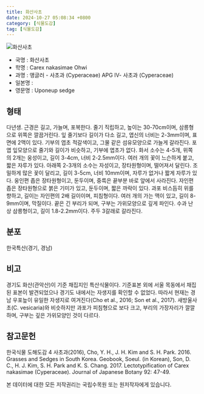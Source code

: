 ```yaml
---
title: 화산사초
date: 2024-10-27 05:08:34 +0800
category: [식물도감]
tag: [식물도감]
---
```




![화산사초](/fileUpload/plants/basic/illustration/9861_illustration_th2.jpg)
- 국명 : 화산사초
- 학명 : Carex nakasimae Ohwi
- 과명 : 앵글러 - 사초과 (Cyperaceae) APG Ⅳ- 사초과 (Cyperaceae)
- 일본명 : 
- 영문명 : Uponeup sedge


## 형태
다년생. 근경은 길고, 가늘며, 포복한다. 줄기 직립하고, 높이는 30-70cm이며, 삼릉형으로 위쪽은 깔끔거린다. 잎 줄기보다 길이가 다소 길고, 엽신의 너비는 2-3mm이며, 표면에 2맥이 있다. 기부의 엽초 적갈색이고, 그물 같은 섬유모양으로 가늘게 갈라진다. 포엽 잎모양으로 줄기와 길이가 비슷하고, 기부에 엽초가 없다. 화서 소수는 4-5개, 위쪽의 2개는 웅성이고, 길이 3-4cm, 너비 2-2.5mm이다. 여러 개의 꽃이 느슨하게 붙고, 짧은 자루가 있다. 아래쪽 2-3개의 소수는 자성이고, 장타원형이며, 떨어져서 달린다. 조밀하게 많은 꽃이 달리고, 길이 3-5cm, 너비 10mm이며, 자루가 없거나 짧게 자루가 있다. 웅인편 좁은 장타원형이고, 둔두이며, 중륵은 끝부분 바로 앞에서 사라진다. 자인편 좁은 장타원형으로 붉은 기미가 있고, 둔두이며, 짧은 까락이 있다. 과포 비스듬히 위를 향하고, 길이는 자인편의 2배 길이이며, 피침형이다. 여러 개의 가는 맥이 있고, 길이 8-9mm이며, 막질이다. 끝은 긴 부리가 되며, 구부는 가위모양으로 깊게 파인다. 수과 난상 삼릉형이고, 길이 1.8-2.2mm이다. 주두 3갈래로 갈라진다.
## 분포
한국특산(경기, 경남)
## 비고
경기도 화산(관악산)이 기준 채집지인 특산식물이다. 기준표본 외에 서울 목동에서 채집된 표본이 발견되었으나 경기도 내에서는 자생지를 확인할 수 없었다. 따라서 현재는 경남 우포늪이 유일한 자생지로 여겨진다(Cho et al., 2016; Son et al., 2017). 새방울사초(C. vesicaria)와 비슷하지만 과포가 피침형으로 보다 크고, 부리의 가장자리가 깔깔하며, 구부는 깊은 가위모양인 것이 다르다.
## 참고문헌
한국식물 도해도감 4 사초과(2016), Cho, Y. H., J. H. Kim and S. H. Park. 2016. Grasses and Sedges in South Korea. Geobook, Soeul. (in Korean), Son, D. C., H. J. Kim, S. H. Park and K. S. Chang. 2017. Lectotypification of Carex nakasimae (Cyperaceae). Journal of Japanese Botany 92: 47-49.






본 데이터에 대한 모든 저작권리는 국립수목원 또는 원저작자에게 있습니다.
